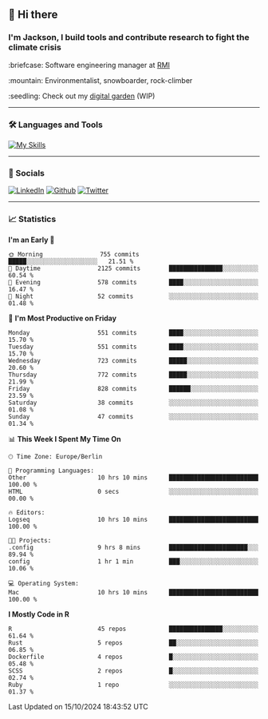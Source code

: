 ## :wave: Hi there
### I'm Jackson, I build tools and contribute research to fight the climate crisis
<p> :briefcase: Software engineering manager at <a href="https://rmi.org/" alt="RMI">RMI</a></p>
<p> :mountain: Environmentalist, snowboarder, rock-climber</p>
<p> :seedling: Check out my <a href="https://jdhoffa.github.io/" alt="digital garden">digital garden</a> (WIP) </p>

---

### :hammer_and_wrench: Languages and Tools

[![My Skills](https://skillicons.dev/icons?i=r,python,rust,docker,svelte,js,neovim,azure,postgresql,kubernetes,html,css&perline=6&theme=dark)](https://skillicons.dev)

---

### :iphone: Socials

[![LinkedIn](https://skillicons.dev/icons?i=linkedin&theme=dark)](https://www.linkedin.com/in/jackson-hoffart/) 
[![Github](https://skillicons.dev/icons?i=github&theme=dark)](https://github.com/jdhoffa) 
[![Twitter](https://skillicons.dev/icons?i=twitter&theme=dark)](https://twitter.com/jdhoffart) 

---

### :chart_with_upwards_trend: Statistics

 
<!--START_SECTION:waka-->
**I'm an Early 🐤** 

```text
🌞 Morning                755 commits         █████░░░░░░░░░░░░░░░░░░░░   21.51 % 
🌆 Daytime                2125 commits        ███████████████░░░░░░░░░░   60.54 % 
🌃 Evening                578 commits         ████░░░░░░░░░░░░░░░░░░░░░   16.47 % 
🌙 Night                  52 commits          ░░░░░░░░░░░░░░░░░░░░░░░░░   01.48 % 
```
📅 **I'm Most Productive on Friday** 

```text
Monday                   551 commits         ████░░░░░░░░░░░░░░░░░░░░░   15.70 % 
Tuesday                  551 commits         ████░░░░░░░░░░░░░░░░░░░░░   15.70 % 
Wednesday                723 commits         █████░░░░░░░░░░░░░░░░░░░░   20.60 % 
Thursday                 772 commits         █████░░░░░░░░░░░░░░░░░░░░   21.99 % 
Friday                   828 commits         ██████░░░░░░░░░░░░░░░░░░░   23.59 % 
Saturday                 38 commits          ░░░░░░░░░░░░░░░░░░░░░░░░░   01.08 % 
Sunday                   47 commits          ░░░░░░░░░░░░░░░░░░░░░░░░░   01.34 % 
```


📊 **This Week I Spent My Time On** 

```text
🕑︎ Time Zone: Europe/Berlin

💬 Programming Languages: 
Other                    10 hrs 10 mins      █████████████████████████   100.00 % 
HTML                     0 secs              ░░░░░░░░░░░░░░░░░░░░░░░░░   00.00 % 

🔥 Editors: 
Logseq                   10 hrs 10 mins      █████████████████████████   100.00 % 

🐱‍💻 Projects: 
.config                  9 hrs 8 mins        ██████████████████████░░░   89.94 % 
config                   1 hr 1 min          ███░░░░░░░░░░░░░░░░░░░░░░   10.06 % 

💻 Operating System: 
Mac                      10 hrs 10 mins      █████████████████████████   100.00 % 
```

**I Mostly Code in R** 

```text
R                        45 repos            ███████████████░░░░░░░░░░   61.64 % 
Rust                     5 repos             ██░░░░░░░░░░░░░░░░░░░░░░░   06.85 % 
Dockerfile               4 repos             █░░░░░░░░░░░░░░░░░░░░░░░░   05.48 % 
SCSS                     2 repos             █░░░░░░░░░░░░░░░░░░░░░░░░   02.74 % 
Ruby                     1 repo              ░░░░░░░░░░░░░░░░░░░░░░░░░   01.37 % 
```




 Last Updated on 15/10/2024 18:43:52 UTC
<!--END_SECTION:waka-->
